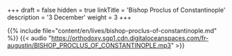 +++
draft = false
hidden = true
linkTitle = 'Bishop Proclus of Constantinople'
description = '3 December'
weight = 3
+++

{{% include file="content/en/lives/bishop-proclus-of-constantinople.md" %}}
{{< audio "https://orthodoxy.sgp1.cdn.digitaloceanspaces.com/fr-augustin/BISHOP_PROCLUS_OF_CONSTANTINOPLE.mp3" >}}

